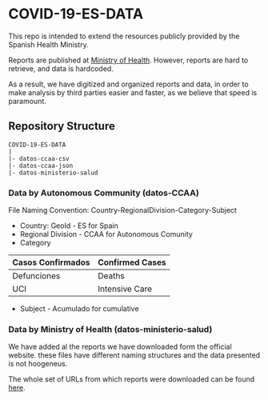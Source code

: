 # COVID-19-ES-DATA

This repo is intended to extend the resources publicly provided by the Spanish Health Ministry.

Reports are published at [Ministry of Health](https://www.mscbs.gob.es/profesionales/saludPublica/ccayes/alertasActual/nCov-China/situacionActual.htm). However, reports are hard to retrieve, and data is hardcoded.

As a result, we have digitized and organized reports and data, in order to make analysis by third parties easier and faster, as we believe that speed is paramount. 


## Repository Structure

```
COVID-19-ES-DATA
|
|- datos-ccaa-csv
|- datos-ccaa-json
|- datos-ministerio-salud
```

### Data by Autonomous Community (datos-CCAA)

File Naming Convention: Country-RegionalDivision-Category-Subject

+ Country: GeoId - ES for Spain
+ Regional Division - CCAA for Autonomous Comunity
+ Category


| Casos Confirmados | Confirmed Cases |
| --- | --- |
| Defunciones | Deaths |
| UCI | Intensive Care |

+ Subject - Acumulado for cumulative

### Data by Ministry of Health (datos-ministerio-salud)

We have added al the reports we have downloaded form the official website. these files have different naming structures and the data presented is not hoogeneus. 

The whole set of URLs from which reports were downloaded can be found [here](https://docs.google.com/spreadsheets/d/1lZNB6Hcdq9cbaZCZKvloJfdzicLzvdH6-1jGIL6uE5E/edit?usp=sharing).



